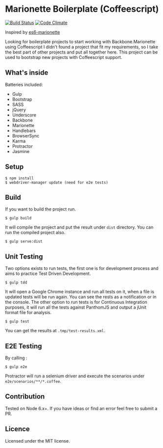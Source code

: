 Marionette Boilerplate (Coffeescript)
======================

[![Build Status](https://travis-ci.org/leandronsp/marionette-boilerplate.svg?branch=master)](https://travis-ci.org/leandronsp/marionette-boilerplate)
[![Code Climate](https://codeclimate.com/github/leandronsp/marionette-boilerplate/badges/gpa.svg)](https://codeclimate.com/github/leandronsp/marionette-boilerplate)

Inspired by [es6-marionette](https://github.com/abiee/es6-marionette)

Looking for boilerplate projects to start working with Backbone.Marionette using Coffeescript I didn't found a project that fit my requirements, so I take the best part of other projects and put all together here. This project can be used to bootstrap new projects with Coffeescript support.

What's inside
----------------
Batteries included:
 - Gulp
 - Bootstrap
 - SASS
 - jQuery
 - Underscore
 - Backbone
 - Marionette
 - Handlebars
 - BrowserSync
 - Karma
 - Protractor
 - Jasmine
 
Setup
--------
	$ npm install
	$ webdriver-manager update (need for e2e tests)

Build
------
If you want to build the project run.

    $ gulp build

It will compile the project and put the result under `dist` directory. You can run the compiled project also.

    $ gulp serve:dist
   

Unit Testing
---------
Two options exists to run tests, the first one is for development process and aims to practice Test Driven Development.

    $ gulp tdd

It will open a Google Chrome instance and run all tests on it, when a file is updated tests will be run again. You can see the rests as a notification or in the console.
The other option to run tests is for Continuous Integration purposes, it will run all the tests against PanthomJS and output a jUnit format file for analysis.

    $ gulp test

You can get the results at `.tmp/test-results.xml`.


E2E Testing
------------
By calling :

	$ gulp e2e

Protractor will run a selenium driver and execute the scenarios under `e2e/scenarios/**/*.coffee`. 	

Contribution
---------------
Tested on Node 6.x+.
If you have ideas or find an error feel free to submit a PR.

Licence
-------
Licensed under the MIT license.
